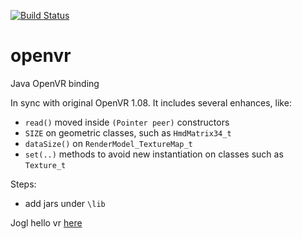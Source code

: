 
[![Build Status](https://travis-ci.org/alicanalbayrak/openvr.svg?branch=master)](https://travis-ci.org/alicanalbayrak/openvr)
# openvr 
Java OpenVR binding

In sync with original OpenVR 1.08. It includes several enhances, like:

- `read()` moved inside `(Pointer peer)` constructors
- `SIZE` on geometric classes, such as `HmdMatrix34_t`
- `dataSize()` on `RenderModel_TextureMap_t`
- `set(..)` methods to avoid new instantiation on classes such as `Texture_t`

Steps:

- add jars under `\lib`

Jogl hello vr [here](https://github.com/elect86/jogl-hello-vr)
